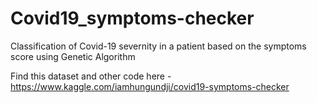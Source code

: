 # Covid19_symptoms-checker
Classification of Covid-19 severnity in a patient based on the symptoms score using Genetic Algorithm

Find this dataset and other code here - https://www.kaggle.com/iamhungundji/covid19-symptoms-checker
